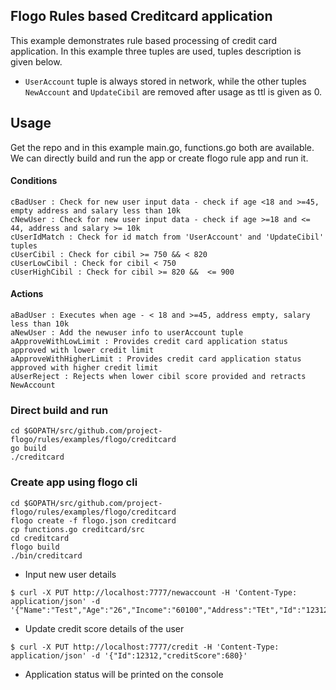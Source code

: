 ## Flogo Rules based Creditcard application


This example demonstrates rule based processing of credit card application. In this example three tuples are used, tuples description is given below.


* `UserAccount` tuple is always stored in network, while the other tuples `NewAccount` and `UpdateCibil` are removed after usage as ttl is given as 0. 


## Usage

Get the repo and in this example main.go, functions.go both are available. We can directly build and run the app or create flogo rule app and run it.

#### Conditions 

```
cBadUser : Check for new user input data - check if age <18 and >=45, empty address and salary less than 10k
cNewUser : Check for new user input data - check if age >=18 and <= 44, address and salary >= 10k
cUserIdMatch : Check for id match from 'UserAccount' and 'UpdateCibil' tuples
cUserCibil : Check for cibil >= 750 && < 820 
cUserLowCibil : Check for cibil < 750
cUserHighCibil : Check for cibil >= 820 &&  <= 900
```
#### Actions 
```
aBadUser : Executes when age - < 18 and >=45, address empty, salary less than 10k
aNewUser : Add the newuser info to userAccount tuple
aApproveWithLowLimit : Provides credit card application status approved with lower credit limit
aApproveWithHigherLimit : Provides credit card application status approved with higher credit limit
aUserReject : Rejects when lower cibil score provided and retracts NewAccount
```
### Direct build and run
```
cd $GOPATH/src/github.com/project-flogo/rules/examples/flogo/creditcard
go build
./creditcard
```
### Create app using flogo cli
```
cd $GOPATH/src/github.com/project-flogo/rules/examples/flogo/creditcard
flogo create -f flogo.json creditcard
cp functions.go creditcard/src
cd creditcard
flogo build
./bin/creditcard
```

* Input new user details

```
$ curl -X PUT http://localhost:7777/newaccount -H 'Content-Type: application/json' -d '{"Name":"Test","Age":"26","Income":"60100","Address":"TEt","Id":"12312","Gender":"male","maritalStatus":"single"}'
```
* Update credit score details of the user

```
$ curl -X PUT http://localhost:7777/credit -H 'Content-Type: application/json' -d '{"Id":12312,"creditScore":680}'
```

* Application status will be printed on the console
 